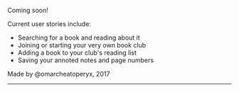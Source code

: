 Coming soon!

Current user stories include:

   * Searching for a book and reading about it
   * Joining or starting your very own book club
   * Adding a book to your club's reading list
   * Saving your annoted notes and page numbers

Made by @omarcheatoperyx, 2017
***
